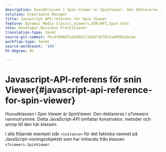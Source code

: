 ```yaml
---
description: Huvudklassen i Spin Viewer är SpinViewer. Den deklareras i s7viewers namnutrymme. Detta JavaScript-API omfattar konstruktor, metoder och anrop till den här klassen.
solution: Experience Manager
title: Javascript API-referens för Spin Viewer
feature: Dynamic Media Classic,Viewers,SDK/API,Spin Sets
role: Developer,Business Practitioner
translation-type: tm+mt
source-git-commit: f6c97606d7a4209427316d7367013ad9585a5cae
workflow-type: tm+mt
source-wordcount: '104'
ht-degree: 0%

---
```



# Javascript-API-referens för snin Viewer{#javascript-api-reference-for-spin-viewer}

Huvudklassen i Spin Viewer är SpinViewer. Den deklareras i s7viewers namnutrymme. Detta JavaScript-API omfattar konstruktor, metoder och anrop till den här klassen.

I alla följande exempel står `<instance>` för det faktiska namnet på JavaScript-visningsobjektet som har initierats från klassen `s7viewers.SpinViewer`.
